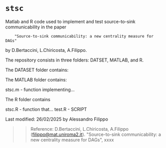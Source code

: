 `stsc` 
==========

Matlab and R code used to implement and test source-to-sink communicability in the paper

		"Source-to-sink communicability: a new centrality measure for DAGs" 

by D.Bertaccini, L.Chiricosta, A.Filippo.

The repository consists in three folders: DATSET, MATLAB, and R.

The DATASET folder contains:


The MATLAB folder contains: 

stsc.m        - function implementing...

The R folder contains

stsc.R    - function that...
test.R    - SCRIPT 


Last modified: 26/02/2025 by Alessandro Filippo 

>> Reference:
>>  D.Bertaccini, L.Chiricosta, A.Filippo (filippo@mat.uniroma2.it). "Source-to-sink communicability: a new centrality measure for DAGs", xxxx
>> 
